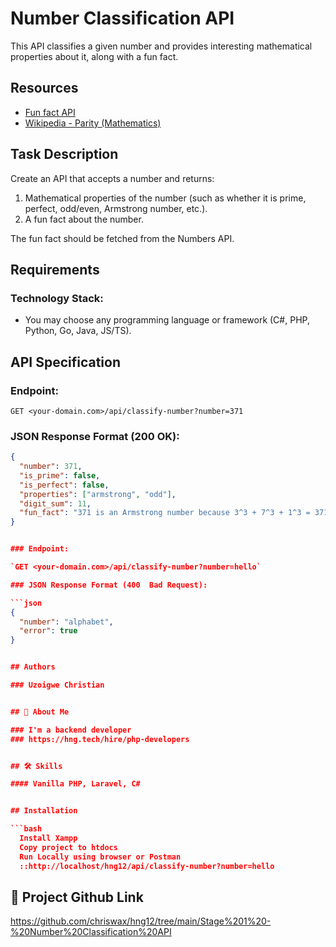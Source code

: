 # Number Classification API

This API classifies a given number and provides interesting mathematical properties about it, along with a fun fact.

## Resources

- [Fun fact API](http://numbersapi.com/#42)
- [Wikipedia - Parity (Mathematics)](https://en.wikipedia.org/wiki/Parity_(mathematics))

## Task Description

Create an API that accepts a number and returns:
1. Mathematical properties of the number (such as whether it is prime, perfect, odd/even, Armstrong number, etc.).
2. A fun fact about the number.

The fun fact should be fetched from the Numbers API.

## Requirements

### Technology Stack:
- You may choose any programming language or framework (C#, PHP, Python, Go, Java, JS/TS).

## API Specification

### Endpoint:
`GET <your-domain.com>/api/classify-number?number=371`

### JSON Response Format (200 OK):

```json
{
  "number": 371,
  "is_prime": false,
  "is_perfect": false,
  "properties": ["armstrong", "odd"],
  "digit_sum": 11,
  "fun_fact": "371 is an Armstrong number because 3^3 + 7^3 + 1^3 = 371"
}


### Endpoint:

`GET <your-domain.com>/api/classify-number?number=hello`

### JSON Response Format (400  Bad Request):

```json
{
  "number": "alphabet",
  "error": true
}


## Authors

### Uzoigwe Christian


## 🚀 About Me

### I'm a backend developer
### https://hng.tech/hire/php-developers


## 🛠 Skills

#### Vanilla PHP, Laravel, C#


## Installation

```bash
  Install Xampp 
  Copy project to htdocs
  Run Locally using browser or Postman
  ::http://localhost/hng12/api/classify-number?number=hello
```
    
## 🔗 Project Github Link
https://github.com/chriswax/hng12/tree/main/Stage%201%20-%20Number%20Classification%20API
